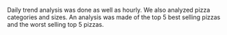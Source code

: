 Daily trend analysis was done as well as hourly.
We also analyzed pizza categories and sizes.
An analysis was made of the top 5 best selling pizzas and the worst selling top 5 pizzas.
